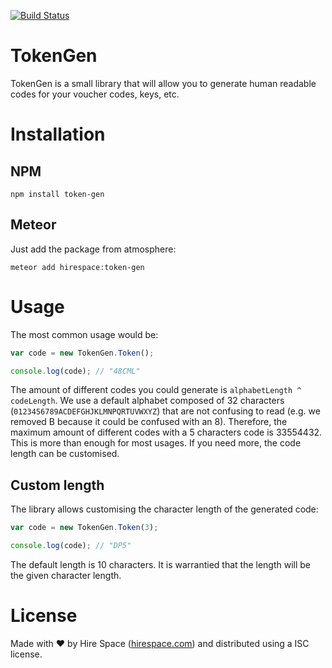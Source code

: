 [![Build Status](https://travis-ci.org/hirespace/codegen.svg?branch=master)](https://travis-ci.org/hirespace/codegen)

# TokenGen
TokenGen is a small library that will allow you to generate human readable
codes for your voucher codes, keys, etc.

# Installation

## NPM
```
npm install token-gen
```

## Meteor
Just add the package from atmosphere:

```
meteor add hirespace:token-gen
```

# Usage
The most common usage would be:

```javascript
var code = new TokenGen.Token();

console.log(code); // "48CML"
```

The amount of different codes you could generate is
`alphabetLength ^ codeLength`. We use a default alphabet composed of
32 characters (`0123456789ACDEFGHJKLMNPQRTUVWXYZ`) that are
not confusing to read (e.g. we removed B because it
could be confused with an 8). Therefore, the maximum amount of different
codes with a 5 characters code is 33554432. This is more than enough for
most usages. If you need more, the code length can be customised.

## Custom length
The library allows customising the character length of the generated code:

```javascript
var code = new TokenGen.Token(3);

console.log(code); // "DP5"
```

The default length is 10 characters. It is warrantied that the length will
be the given character length.


# License
Made with :heart: by Hire Space ([hirespace.com](https://www.hirespace.com))
and distributed using a ISC license.
